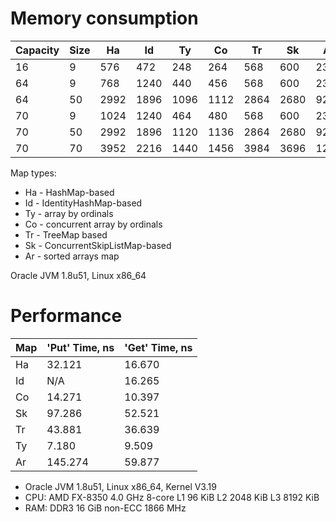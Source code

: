 # Memory consumption

|  Capacity|      Size|        Ha|        Id|        Ty|        Co|        Tr|        Sk|        Ar|
|----------|----------|----------|----------|----------|----------|----------|----------|----------|
|        16|         9|       576|       472|       248|       264|       568|       600|       232|
|        64|         9|       768|      1240|       440|       456|       568|       600|       232|
|        64|        50|      2992|      1896|      1096|      1112|      2864|      2680|       920|
|        70|         9|      1024|      1240|       464|       480|       568|       600|       232|
|        70|        50|      2992|      1896|      1120|      1136|      2864|      2680|       920|
|        70|        70|      3952|      2216|      1440|      1456|      3984|      3696|      1272|

Map types:

* Ha - HashMap-based
* Id - IdentityHashMap-based
* Ty - array by ordinals
* Co - concurrent array by ordinals
* Tr - TreeMap based
* Sk - ConcurrentSkipListMap-based
* Ar - sorted arrays map

Oracle JVM 1.8u51, Linux x86_64

# Performance

| Map | 'Put' Time, ns | 'Get' Time, ns |
|-----|----------------|----------------|
| Ha  |        32.121  |       16.670   |
| Id  |           N/A  |       16.265   |
| Co  |        14.271  |       10.397   |
| Sk  |        97.286  |       52.521   |
| Tr  |        43.881  |       36.639   |
| Ty  |         7.180  |        9.509   |
| Ar  |       145.274  |       59.877   |

- Oracle JVM 1.8u51, Linux x86_64, Kernel V3.19
- CPU: AMD FX-8350 4.0 GHz 8-core L1 96 KiB L2 2048 KiB L3 8192 KiB
- RAM: DDR3 16 GiB non-ECC 1866 MHz

